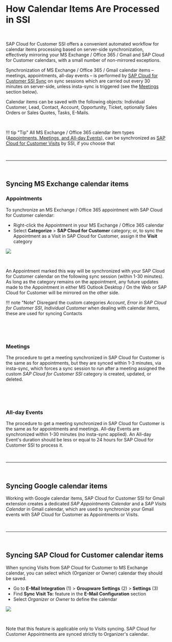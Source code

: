# How Calendar Items Are Processed in SSI

&nbsp;

SAP Cloud for Customer SSI offers a convenient automated workflow for calendar items processing based on server-side synchronization, effectively mirroring your MS Exchange / Office 365 / Gmail and SAP Cloud for Customer calendars, with a small number of non-mirrored exceptions.

Synchronization of MS Exchange / Office 365 / Gmail calendar items – meetings, appointments, all-day events – is performed by [SAP Cloud for Customer SSI Sync](../C4C-SSI-Sync-Overview/) on sync sessions which are carried out every 30 minutes on server-side, unless insta-sync is triggered (see the [Meetings](#meetings) section below).

Calendar items can be saved with the following objects: Individual Customer, Lead, Contact, Account, Opportunity, Ticket, optionally Sales Orders or Sales Quotes, Tasks, E-Mails.

&nbsp;

!!! tip "Tip"
    All MS Exchange / Office 365 calendar item types ([Appointments, Meetings, and All-day Events](https://www.techwalla.com/articles/the-difference-between-appointments-meeting-requests-in-microsoft-outlook)), can be synchronized as [SAP Cloud for Customer Visits](https://help.sap.com/docs/SAP_CLOUD_FOR_CUSTOMER/24765b551a014b779b95c7b07d8e9079/a9c1daef0c5148118ac2f566773fa047.html) by SSI, if you choose that

&nbsp;

* * *

&nbsp;

## Syncing MS Exchange calendar items

### Appointments

To synchronize an MS Exchange / Office 365 appointment with SAP Cloud for Customer calendar:

- Right-click the Appointment in your MS Exchange / Office 365 calendar
- Select **Categorize** > **SAP Cloud for Customer** category; or, to sync the Appointment as a Visit in SAP Cloud for Customer, assign it the **Visit** category

<p>
<img src="..\..\assets\images\Events\category.png">
</p>

&nbsp;

An Appointment marked this way will be synchronized with your SAP Cloud for Customer calendar on the following sync session (within 1-30 minutes). As long as the category remains on the appointment, any future updates made to the Appointment in either MS Outlook Desktop / On the Web or SAP Cloud for Customer will be mirrored on the other side.

!!! note "Note"
    Disregard the custom categories *Account*, *Error in SAP Cloud for Customer SSI*, *Individual Customer* when dealing with calendar items, these are used for syncing Contacts

&nbsp;

&nbsp;

### Meetings

The procedure to get a meeting synchronized in SAP Cloud for Customer is the same as for appointments, but they are synced within 1-3 minutes, via insta-sync, which forces a sync session to run after a meeting assigned the custom *SAP Cloud for Customer SSI* category is created, updated, or deleted.

&nbsp;

&nbsp;

### All-day Events

The procedure to get a meeting synchronized in SAP Cloud for Customer is the same as for appointments and meetings. All-day Events are synchronized within 1-30 minutes (no insta-sync applied). An All-day Event's duration should be less or equal to 24 hours for SAP Cloud for Customer SSI to process it.

&nbsp;

* * *

&nbsp;

## Syncing Google calendar items

Working with Google calendar items, SAP Cloud for Customer SSI for Gmail extension creates a dedicated *SAP Appointments Calendar* and a *SAP Visits Calendar* in Gmail calendar, which are used to synchronize your Gmail events with SAP Cloud for Customer as Appointments or Visits.

&nbsp;

* * *

&nbsp;

## Syncing SAP Cloud for Customer calendar items

When syncing Visits from SAP Cloud for Customer to MS Exchange calendar, you can select which (Organizer or Owner) calendar they should be saved.

* Go to **E-Mail Integration** (1) > **Groupware Settings** (2) > **Settings** (3)
* Find **Sync Visit To:** feature in the **E-Mail Configuration** section
* Select *Organizer* or *Owner* to define the calendar

<p>
<img src="..\..\assets\images\Events\sync-visit-to.png">
</p>

&nbsp;

Note that this feature is applicable only to Visits syncing. SAP Cloud for Customer Appointments are synced strictly to Organizer's calendar.

&nbsp;

&nbsp;